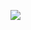 ![]([https://media4.giphy.com/media/Sr9PmKyyzqK0Qx21oc/giphy.gif](https://www.google.com/url?sa=i&url=https%3A%2F%2Fwww.cbc.ca%2Fkidsnews%2Fpost%2F5-things-to-know-about-andrew-tate-and-why-he-was-arrested&psig=AOvVaw0qP8A03sV_cF-D8krTNYhZ&ust=1674389043549000&source=images&cd=vfe&ved=0CA8QjRxqFwoTCMDprrTP2PwCFQAAAAAdAAAAABAE))

